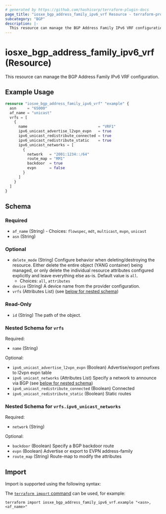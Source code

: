 ```yaml
---
# generated by https://github.com/hashicorp/terraform-plugin-docs
page_title: "iosxe_bgp_address_family_ipv6_vrf Resource - terraform-provider-iosxe"
subcategory: "BGP"
description: |-
  This resource can manage the BGP Address Family IPv6 VRF configuration.
---
```


# iosxe_bgp_address_family_ipv6_vrf (Resource)

This resource can manage the BGP Address Family IPv6 VRF configuration.

## Example Usage

```terraform
resource "iosxe_bgp_address_family_ipv6_vrf" "example" {
  asn     = "65000"
  af_name = "unicast"
  vrfs = [
    {
      name                                = "VRF1"
      ipv6_unicast_advertise_l2vpn_evpn   = true
      ipv6_unicast_redistribute_connected = true
      ipv6_unicast_redistribute_static    = true
      ipv6_unicast_networks = [
        {
          network   = "2001:1234::/64"
          route_map = "RM1"
          backdoor  = true
          evpn      = false
        }
      ]
    }
  ]
}
```

<!-- schema generated by tfplugindocs -->
## Schema

### Required

- `af_name` (String) - Choices: `flowspec`, `mdt`, `multicast`, `mvpn`, `unicast`
- `asn` (String)

### Optional

- `delete_mode` (String) Configure behavior when deleting/destroying the resource. Either delete the entire object (YANG container) being managed, or only delete the individual resource attributes configured explicitly and leave everything else as-is. Default value is `all`.
  - Choices: `all`, `attributes`
- `device` (String) A device name from the provider configuration.
- `vrfs` (Attributes List) (see [below for nested schema](#nestedatt--vrfs))

### Read-Only

- `id` (String) The path of the object.

<a id="nestedatt--vrfs"></a>
### Nested Schema for `vrfs`

Required:

- `name` (String)

Optional:

- `ipv6_unicast_advertise_l2vpn_evpn` (Boolean) Advertise/export prefixes to l2vpn evpn table
- `ipv6_unicast_networks` (Attributes List) Specify a network to announce via BGP (see [below for nested schema](#nestedatt--vrfs--ipv6_unicast_networks))
- `ipv6_unicast_redistribute_connected` (Boolean) Connected
- `ipv6_unicast_redistribute_static` (Boolean) Static routes

<a id="nestedatt--vrfs--ipv6_unicast_networks"></a>
### Nested Schema for `vrfs.ipv6_unicast_networks`

Required:

- `network` (String)

Optional:

- `backdoor` (Boolean) Specify a BGP backdoor route
- `evpn` (Boolean) Advertise or export to EVPN address-family
- `route_map` (String) Route-map to modify the attributes

## Import

Import is supported using the following syntax:

The [`terraform import` command](https://developer.hashicorp.com/terraform/cli/commands/import) can be used, for example:

```shell
terraform import iosxe_bgp_address_family_ipv6_vrf.example "<asn>,<af_name>"
```
